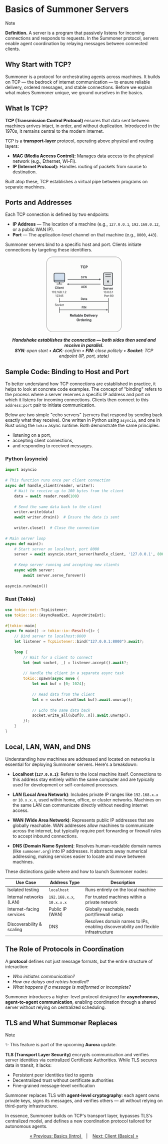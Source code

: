 # Basics of Summoner Servers

> [!NOTE] 
> **Definition.** A server is a program that passively listens for incoming connections and responds to requests. In the Summoner protocol, servers enable agent coordination by relaying messages between connected clients.

## Why Start with TCP?

Summoner is a protocol for orchestrating agents across machines. It builds on TCP — the bedrock of internet communication — to ensure reliable delivery, ordered messages, and stable connections. Before we explain what makes Summoner unique, we ground ourselves in the basics.

## What Is TCP?

**TCP (Transmission Control Protocol)** ensures that data sent between machines arrives intact, in order, and without duplication. Introduced in the 1970s, it remains central to the modern internet.

TCP is a **transport-layer** protocol, operating above physical and routing layers:

* **MAC (Media Access Control):** Manages data access to the physical network (e.g., Ethernet, Wi-Fi).
* **IP (Internet Protocol):** Handles routing of packets from source to destination.

Built atop these, TCP establishes a virtual pipe between programs on separate machines.

## Ports and Addresses

Each TCP connection is defined by two endpoints:

* **IP Address** — The location of a machine (e.g., `127.0.0.1`, `192.168.0.12`, or a public WAN IP).
* **Port** — The application-level channel on that machine (e.g., `8000`, `443`).

Summoner servers bind to a specific host and port. Clients initiate connections by targeting these identifiers.

<p align="center">
  <img width="240px" src="../../../assets/img/TCP_illustration_rounded.png"/>
</p>
<p align="center">
  <em><strong>Handshake establishes the connection — both sides then send and receive in parallel.</strong><br>
  <strong>SYN</strong>: open start • <strong>ACK</strong>: confirm • <strong>FIN</strong>: close politely • <strong>Socket</strong>: TCP endpoint (IP, port, state)</em>
</p>



## Sample Code: Binding to Host and Port

To better understand how TCP connections are established in practice, it helps to look at concrete code examples. The concept of "binding" refers to the process where a server reserves a specific IP address and port on which it listens for incoming connections. Clients then connect to this <code>address\:port</code> pair to initiate communication.

<!-- To accept connections, a server must first bind to an address: a combination of IP and port. This reserves a communication channel where clients can connect and send messages. -->

Below are two simple "echo servers" (servers that respond by sending back exactly what they receive). One written in Python using `asyncio`, and one in Rust using the `tokio` async runtime. Both demonstrate the same principles: 
- listening on a port, 
- accepting client connections, 
- and responding to received messages.

### Python (asyncio)

```python
import asyncio

# This function runs once per client connection
async def handle_client(reader, writer):
    # Wait to receive up to 100 bytes from the client
    data = await reader.read(100)

    # Send the same data back to the client
    writer.write(data)
    await writer.drain()  # Ensure the data is sent

    writer.close()  # Close the connection

# Main server loop
async def main():
    # Start server on localhost, port 8000
    server = await asyncio.start_server(handle_client, '127.0.0.1', 8000)

    # Keep server running and accepting new clients
    async with server:
        await server.serve_forever()

asyncio.run(main())
```

### Rust (Tokio)

```rust
use tokio::net::TcpListener;
use tokio::io::{AsyncReadExt, AsyncWriteExt};

#[tokio::main]
async fn main() -> tokio::io::Result<()> {
    // Bind server to localhost:8000
    let listener = TcpListener::bind("127.0.0.1:8000").await?;

    loop {
        // Wait for a client to connect
        let (mut socket, _) = listener.accept().await?;

        // Handle the client in a separate async task
        tokio::spawn(async move {
            let mut buf = [0; 1024];

            // Read data from the client
            let n = socket.read(&mut buf).await.unwrap();

            // Echo the same data back
            socket.write_all(&buf[0..n]).await.unwrap();
        });
    }
}
```

## Local, LAN, WAN, and DNS

Understanding how machines are addressed and located on networks is essential for deploying Summoner servers. Here's a breakdown:

* **Localhost (`127.0.0.1`)**: Refers to the local machine itself. Connections to this address stay entirely within the same computer and are typically used for development or self-contained processes.

* **LAN (Local Area Network)**: Includes private IP ranges like `192.168.x.x` or `10.x.x.x`, used within home, office, or cluster networks. Machines on the same LAN can communicate directly without needing internet access.

* **WAN (Wide Area Network)**: Represents public IP addresses that are globally reachable. WAN addresses allow machines to communicate across the internet, but typically require port forwarding or firewall rules to accept inbound connections.

* **DNS (Domain Name System)**: Resolves human-readable domain names (like `summoner.org`) into IP addresses. It abstracts away numerical addressing, making services easier to locate and move between machines.

These distinctions guide where and how to launch Summoner nodes:


| Use Case                  | Address Type              | Description                                      |
|--------------------------|---------------------------|--------------------------------------------------|
| Isolated testing          | `localhost`               | Runs entirely on the local machine               |
| Internal networks (LAN)   | `192.168.x.x`, `10.x.x.x` | For trusted machines within a private network    |
| Internet-facing services  | Public IP (WAN)           | Globally reachable, needs port/firewall setup    |
| Discoverability & scaling | DNS                       | Resolves domain names to IPs, enabling discoverability and flexible infrastructure     |


## The Role of Protocols in Coordination

A **protocol** defines not just message formats, but the entire structure of interaction:
  - _Who initiates communication?_
  - _How are delays and retries handled?_
  - _What happens if a message is malformed or incomplete?_

Summoner introduces a higher-level protocol designed for **asynchronous, agent-to-agent communication**, enabling coordination through a shared server without relying on centralized scheduling.

## TLS and What Summoner Replaces

> [!NOTE]  
> ✨ This feature is part of the upcoming **Aurora** update.

**TLS (Transport Layer Security)** encrypts communication and verifies server identities via centralized Certificate Authorities. While TLS secures data in transit, it lacks:

  * Persistent peer identities tied to agents
  * Decentralized trust without certificate authorities
  * Fine-grained message-level verification

Summoner replaces TLS with **agent-level cryptography**: each agent owns private keys, signs its messages, and verifies others — all without relying on third-party infrastructure.

In essence, Summoner builds on TCP's transport layer, bypasses TLS's centralized model, and defines a new coordination protocol tailored for autonomous agents.


<p align="center">
  <a href="basics.md">&laquo; Previous: Basics (Intro) </a> &nbsp;&nbsp;&nbsp;|&nbsp;&nbsp;&nbsp; <a href="basics_client.md">Next: Client (Basics) &raquo;</a>
</p>
